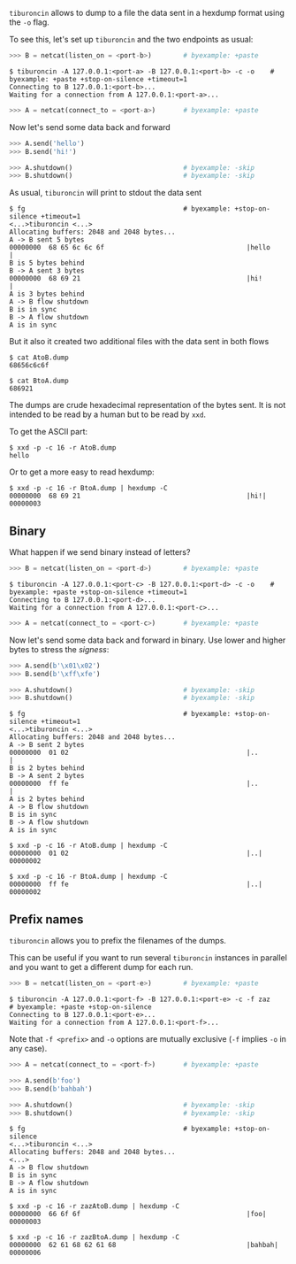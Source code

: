 
<!--
Import some helper tools
>>> from helper import pair_ports, netcat, check_transfer

Pick two random ports
>>> pair_ports()                            # byexample: +fail-fast
(<port-a>, <port-b>)

>>> pair_ports()                            # byexample: +fail-fast
(<port-c>, <port-d>)

>>> pair_ports()                            # byexample: +fail-fast
(<port-e>, <port-f>)

Alias
$ alias tiburoncin=../tiburoncin

Clean up first
$ rm -f AtoB.dump BtoA.dump zazAtoB.dump zazBtoA.dump  # byexample: +fail-fast
-->

``tiburoncin`` allows to dump to a file the data sent in a hexdump format
using the ``-o`` flag.

To see this, let's set up ``tiburoncin`` and the two endpoints as usual:

```python
>>> B = netcat(listen_on = <port-b>)        # byexample: +paste
```

```shell
$ tiburoncin -A 127.0.0.1:<port-a> -B 127.0.0.1:<port-b> -c -o    # byexample: +paste +stop-on-silence +timeout=1
Connecting to B 127.0.0.1:<port-b>...
Waiting for a connection from A 127.0.0.1:<port-a>...
```

```python
>>> A = netcat(connect_to = <port-a>)       # byexample: +paste
```

<!--
Accept the connection and close the circuit
>>> B.accept()  # byexample: +fail-fast
-->

Now let's send some data back and forward

```python
>>> A.send('hello')
>>> B.send('hi!')

>>> A.shutdown()                            # byexample: -skip
>>> B.shutdown()                            # byexample: -skip
```

As usual, ``tiburoncin`` will print to stdout the data sent
```shell
$ fg                                        # byexample: +stop-on-silence +timeout=1
<...>tiburoncin <...>
Allocating buffers: 2048 and 2048 bytes...
A -> B sent 5 bytes
00000000  68 65 6c 6c 6f                                    |hello           |
B is 5 bytes behind
B -> A sent 3 bytes
00000000  68 69 21                                          |hi!             |
A is 3 bytes behind
A -> B flow shutdown
B is in sync
B -> A flow shutdown
A is in sync
```

<!--
>>> check_transfer(src=A, dst=B)
0 bytes transferred correctly.
subsequent 5 bytes were sent but not received (lost).

>>> check_transfer(src=B, dst=A)
0 bytes transferred correctly.
subsequent 3 bytes were sent but not received (lost).
-->

But it also it created two additional files with the data sent in both flows

```shell
$ cat AtoB.dump
68656c6c6f

$ cat BtoA.dump
686921
```

The dumps are crude hexadecimal representation of the bytes sent. It is not
intended to be read by a human but to be read by ``xxd``.

To get the ASCII part:

```shell
$ xxd -p -c 16 -r AtoB.dump
hello
```

Or to get a more easy to read hexdump:

```shell
$ xxd -p -c 16 -r BtoA.dump | hexdump -C
00000000  68 69 21                                          |hi!|
00000003
```

## Binary

What happen if we send binary instead of letters?

```python
>>> B = netcat(listen_on = <port-d>)        # byexample: +paste
```

```shell
$ tiburoncin -A 127.0.0.1:<port-c> -B 127.0.0.1:<port-d> -c -o    # byexample: +paste +stop-on-silence +timeout=1
Connecting to B 127.0.0.1:<port-d>...
Waiting for a connection from A 127.0.0.1:<port-c>...
```

```python
>>> A = netcat(connect_to = <port-c>)       # byexample: +paste
```

<!--
Accept the connection and close the circuit
>>> B.accept()  # byexample: +fail-fast
-->

Now let's send some data back and forward in binary. Use lower
and higher bytes to stress the *signess*:

```python
>>> A.send(b'\x01\x02')
>>> B.send(b'\xff\xfe')

>>> A.shutdown()                            # byexample: -skip
>>> B.shutdown()                            # byexample: -skip
```

```shell
$ fg                                        # byexample: +stop-on-silence +timeout=1
<...>tiburoncin <...>
Allocating buffers: 2048 and 2048 bytes...
A -> B sent 2 bytes
00000000  01 02                                             |..              |
B is 2 bytes behind
B -> A sent 2 bytes
00000000  ff fe                                             |..              |
A is 2 bytes behind
A -> B flow shutdown
B is in sync
B -> A flow shutdown
A is in sync
```

<!--
>>> check_transfer(src=A, dst=B)
0 bytes transferred correctly.
subsequent 2 bytes were sent but not received (lost).

>>> check_transfer(src=B, dst=A)
0 bytes transferred correctly.
subsequent 2 bytes were sent but not received (lost).
-->

```shell
$ xxd -p -c 16 -r AtoB.dump | hexdump -C
00000000  01 02                                             |..|
00000002

$ xxd -p -c 16 -r BtoA.dump | hexdump -C
00000000  ff fe                                             |..|
00000002
```

## Prefix names

`tiburoncin` allows you to prefix the filenames of the dumps.

This can
be useful if you want to run several `tiburoncin` instances in parallel
and you want to get a different dump for each run.

```python
>>> B = netcat(listen_on = <port-e>)        # byexample: +paste
```

```shell
$ tiburoncin -A 127.0.0.1:<port-f> -B 127.0.0.1:<port-e> -c -f zaz    # byexample: +paste +stop-on-silence
Connecting to B 127.0.0.1:<port-e>...
Waiting for a connection from A 127.0.0.1:<port-f>...
```

Note that `-f <prefix>` and `-o` options are mutually exclusive (`-f`
implies `-o` in any case).

```python
>>> A = netcat(connect_to = <port-f>)       # byexample: +paste
```

<!--
Accept the connection and close the circuit
>>> B.accept()  # byexample: +fail-fast
-->


```python
>>> A.send(b'foo')
>>> B.send(b'bahbah')

>>> A.shutdown()                            # byexample: -skip
>>> B.shutdown()                            # byexample: -skip
```

```shell
$ fg                                        # byexample: +stop-on-silence
<...>tiburoncin <...>
Allocating buffers: 2048 and 2048 bytes...
<...>
A -> B flow shutdown
B is in sync
B -> A flow shutdown
A is in sync
```

<!--
>>> check_transfer(src=A, dst=B)
0 bytes transferred correctly.
subsequent 3 bytes were sent but not received (lost).

>>> check_transfer(src=B, dst=A)
0 bytes transferred correctly.
subsequent 6 bytes were sent but not received (lost).
-->

```shell
$ xxd -p -c 16 -r zazAtoB.dump | hexdump -C
00000000  66 6f 6f                                          |foo|
00000003

$ xxd -p -c 16 -r zazBtoA.dump | hexdump -C
00000000  62 61 68 62 61 68                                 |bahbah|
00000006
```

<!--
$ kill %% ; wait                                        # byexample: -skip +pass
$ rm -f AtoB.dump BtoA.dump zazAtoB.dump zazBtoA.dump   # byexample: -skip +pass
-->
